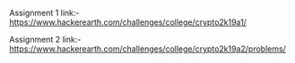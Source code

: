 Assignment 1 link:-
https://www.hackerearth.com/challenges/college/crypto2k19a1/

Assignment 2 link:-
https://www.hackerearth.com/challenges/college/crypto2k19a2/problems/
